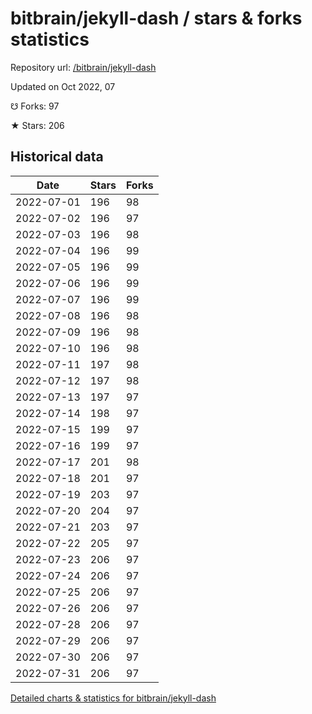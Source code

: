 # bitbrain/jekyll-dash / stars & forks statistics

Repository url: [/bitbrain/jekyll-dash](https://github.com/bitbrain/jekyll-dash)

Updated on Oct 2022, 07

☋ Forks: 97

★ Stars: 206

## Historical data
| Date | Stars | Forks |
|------|-------|-------|
| 2022-07-01 | 196 | 98 | 
| 2022-07-02 | 196 | 97 | 
| 2022-07-03 | 196 | 98 | 
| 2022-07-04 | 196 | 99 | 
| 2022-07-05 | 196 | 99 | 
| 2022-07-06 | 196 | 99 | 
| 2022-07-07 | 196 | 99 | 
| 2022-07-08 | 196 | 98 | 
| 2022-07-09 | 196 | 98 | 
| 2022-07-10 | 196 | 98 | 
| 2022-07-11 | 197 | 98 | 
| 2022-07-12 | 197 | 98 | 
| 2022-07-13 | 197 | 97 | 
| 2022-07-14 | 198 | 97 | 
| 2022-07-15 | 199 | 97 | 
| 2022-07-16 | 199 | 97 | 
| 2022-07-17 | 201 | 98 | 
| 2022-07-18 | 201 | 97 | 
| 2022-07-19 | 203 | 97 | 
| 2022-07-20 | 204 | 97 | 
| 2022-07-21 | 203 | 97 | 
| 2022-07-22 | 205 | 97 | 
| 2022-07-23 | 206 | 97 | 
| 2022-07-24 | 206 | 97 | 
| 2022-07-25 | 206 | 97 | 
| 2022-07-26 | 206 | 97 | 
| 2022-07-28 | 206 | 97 | 
| 2022-07-29 | 206 | 97 | 
| 2022-07-30 | 206 | 97 | 
| 2022-07-31 | 206 | 97 | 


[Detailed charts & statistics for bitbrain/jekyll-dash](https://reviewgithub.com/rep/bitbrain/jekyll-dash)
